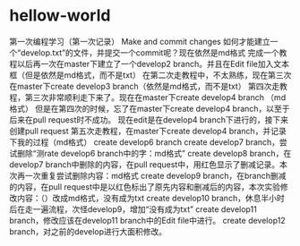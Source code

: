 # hellow-world
第一次编程学习（第一次记录）
Make and commit changes
如何才能建立一个“develop.txt”的文件，并提交一个commit呢？现在依然是md格式
完成一个教程以后再一次在master下建立了一个develop2 branch。并且在Edit file加入文本框（但是依然是md格式，而不是txt）
在第二次走教程中，不太熟练，现在第三次在master下create develop3 branch（依然是md格式，而不是txt）
第四次走教程，第三次非常顺利走下来了。现在在master下create develop4 branch （md格式）
但是在第四次的时候，忘了在master下create develop4 branch，以至于后来在pull request时不成功。
现在edit是在develop4 branch下进行的，接下来创建pull request
第五次走教程，在master下create develop4 branch，并记录下我的过程（md格式）
create develop6 branch
create develop7 branch，尝试删除“测rate develop6 branch中的字：md格式”
create develop8 branch，在develop7 branch中删除的内容，在pull request中，用红色显示了删减记录。本次再一次重复尝试删除内容：md格式
create develop9 branch，在branch删减的内容，在pull request中是以红色标出了原先内容和删减后的内容，本次实验修改内容：（）改成md格式，没有成为txt
create develop10 branch，休息半小时后在走一遍流程，次怪develop9，增加“没有成为txt”
create develop11 branch，修改应该在develop11 branch中的Edit file中进行。
create develop12 branch，对之前的develop进行大面积修改。
